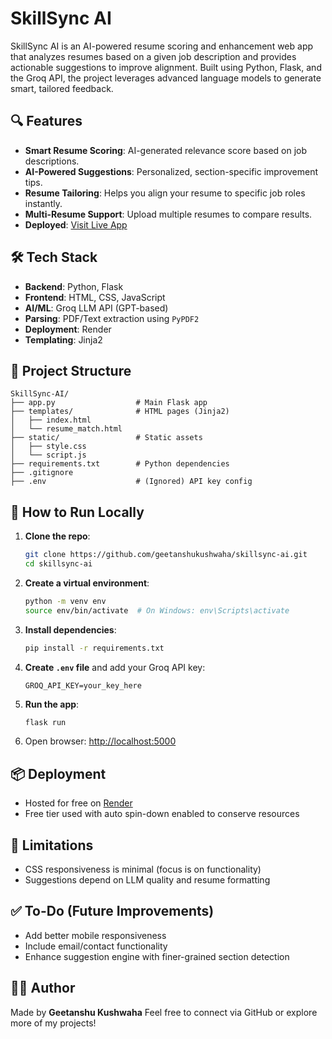 # SkillSync AI

SkillSync AI is an AI-powered resume scoring and enhancement web app that analyzes resumes based on a given job description and provides actionable suggestions to improve alignment. Built using Python, Flask, and the Groq API, the project leverages advanced language models to generate smart, tailored feedback.

## 🔍 Features

* **Smart Resume Scoring**: AI-generated relevance score based on job descriptions.
* **AI-Powered Suggestions**: Personalized, section-specific improvement tips.
* **Resume Tailoring**: Helps you align your resume to specific job roles instantly.
* **Multi-Resume Support**: Upload multiple resumes to compare results.
* **Deployed**: [Visit Live App](https://skillsync-ai-5bcg.onrender.com/)

## 🛠️ Tech Stack

* **Backend**: Python, Flask
* **Frontend**: HTML, CSS, JavaScript
* **AI/ML**: Groq LLM API (GPT-based)
* **Parsing**: PDF/Text extraction using `PyPDF2`
* **Deployment**: Render
* **Templating**: Jinja2

## 📁 Project Structure

```
SkillSync-AI/
├── app.py                  # Main Flask app
├── templates/              # HTML pages (Jinja2)
│   ├── index.html
│   └── resume_match.html
├── static/                 # Static assets
│   ├── style.css
│   └── script.js
├── requirements.txt        # Python dependencies
├── .gitignore
├── .env                    # (Ignored) API key config
```

## 🚀 How to Run Locally

1. **Clone the repo**:

   ```bash
   git clone https://github.com/geetanshukushwaha/skillsync-ai.git
   cd skillsync-ai
   ```

2. **Create a virtual environment**:

   ```bash
   python -m venv env
   source env/bin/activate  # On Windows: env\Scripts\activate
   ```

3. **Install dependencies**:

   ```bash
   pip install -r requirements.txt
   ```

4. **Create `.env` file** and add your Groq API key:

   ```
   GROQ_API_KEY=your_key_here
   ```

5. **Run the app**:

   ```bash
   flask run
   ```

6. Open browser: [http://localhost:5000](http://localhost:5000)

## 📦 Deployment

* Hosted for free on [Render](https://render.com/)
* Free tier used with auto spin-down enabled to conserve resources

## 📌 Limitations

* CSS responsiveness is minimal (focus is on functionality)
* Suggestions depend on LLM quality and resume formatting

## ✅ To-Do (Future Improvements)

* Add better mobile responsiveness
* Include email/contact functionality
* Enhance suggestion engine with finer-grained section detection

## 👨‍💻 Author

Made by **Geetanshu Kushwaha**
Feel free to connect via GitHub or explore more of my projects!

